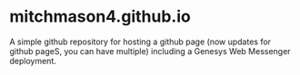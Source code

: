 # mitchmason4.github.io

A simple github repository for hosting a github page (now updates for github pageS, you can have multiple) including a Genesys Web Messenger deployment. 
